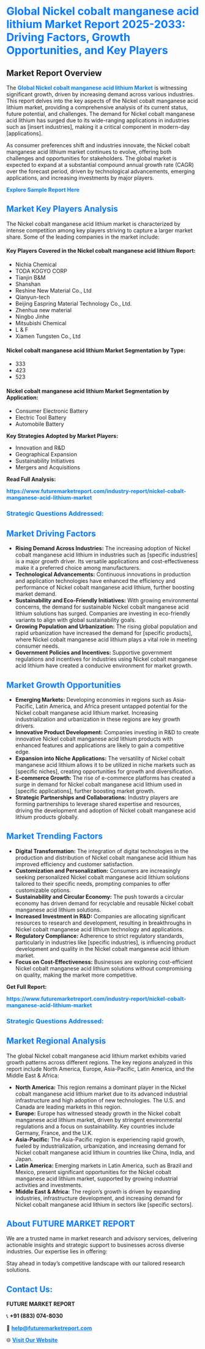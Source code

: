 <h1 style="color: #007BFF;">Global Nickel cobalt manganese acid lithium Market Report 2025-2033: Driving Factors, Growth Opportunities, and Key Players</h1>

<section id="overview">
<h2>Market Report Overview</h2>
<p>The <a href="https://www.futuremarketreport.com/industry-report/nickel-cobalt-manganese-acid-lithium-market" style="color: #007BFF; text-decoration: none;"><strong>Global Nickel cobalt manganese acid lithium Market</strong></a> is witnessing significant growth, driven by increasing demand across various industries. This report delves into the key aspects of the Nickel cobalt manganese acid lithium market, providing a comprehensive analysis of its current status, future potential, and challenges. The demand for Nickel cobalt manganese acid lithium has surged due to its wide-ranging applications in industries such as [insert industries], making it a critical component in modern-day [applications].</p>
<p>As consumer preferences shift and industries innovate, the Nickel cobalt manganese acid lithium market continues to evolve, offering both challenges and opportunities for stakeholders. The global market is expected to expand at a substantial compound annual growth rate (CAGR) over the forecast period, driven by technological advancements, emerging applications, and increasing investments by major players.</p>
</section>

<section id="overview">
<p><a href="https://www.futuremarketreport.com/request-sample/reportId=47301" style="color: #007BFF; text-decoration: none;"><strong>Explore Sample Report Here</strong></a></p>
</section>

<section id="key-players">
<h2 style="color: #007BFF;">Market Key Players Analysis</h2>
<p>The Nickel cobalt manganese acid lithium market is characterized by intense competition among key players striving to capture a larger market share. Some of the leading companies in the market include:</p>
<h4>Key Players Covered in the Nickel cobalt manganese acid lithium Report:</h4>
<ul><li>Nichia Chemical</li><li>TODA KOGYO CORP</li><li>Tianjin B&amp;M</li><li>Shanshan</li><li>Reshine New Material Co., Ltd</li><li>Qianyun-tech</li><li>Beijing Easpring Material Technology Co., Ltd.</li><li>Zhenhua new material</li><li>Ningbo Jinhe</li><li>Mitsubishi Chemical</li><li>L &amp; F</li><li>Xiamen Tungsten Co., Ltd</li></ul>
<h4>Nickel cobalt manganese acid lithium Market Segmentation by Type:</h4>
<ul><li>333</li><li>423</li><li>523</li></ul>

<h4>Nickel cobalt manganese acid lithium Market Segmentation by Application:</h4>
<ul><li>Consumer Electronic Battery</li><li>Electric Tool Battery</li><li>Automobile Battery</li></ul>
<p><strong>Key Strategies Adopted by Market Players:</strong></p>
<ul>
<li>Innovation and R&D</li>
<li>Geographical Expansion</li>
<li>Sustainability Initiatives</li>
<li>Mergers and Acquisitions</li>
</ul>
</section>

<section>
<p><strong>Read Full Analysis: </strong></p><a href="https://www.futuremarketreport.com/industry-report/nickel-cobalt-manganese-acid-lithium-market" style="color: #007BFF; text-decoration: none;"><strong>https://www.futuremarketreport.com/industry-report/nickel-cobalt-manganese-acid-lithium-market</strong></a>
<h3 style="color: #007BFF;">Strategic Questions Addressed:</h3>
</section>

<section id="driving-factors">
<h2 style="color: #007BFF;">Market Driving Factors</h2>
<ul>
<li><strong>Rising Demand Across Industries:</strong> The increasing adoption of Nickel cobalt manganese acid lithium in industries such as [specific industries] is a major growth driver. Its versatile applications and cost-effectiveness make it a preferred choice among manufacturers.</li>
<li><strong>Technological Advancements:</strong> Continuous innovations in production and application technologies have enhanced the efficiency and performance of Nickel cobalt manganese acid lithium, further boosting market demand.</li>
<li><strong>Sustainability and Eco-Friendly Initiatives:</strong> With growing environmental concerns, the demand for sustainable Nickel cobalt manganese acid lithium solutions has surged. Companies are investing in eco-friendly variants to align with global sustainability goals.</li>
<li><strong>Growing Population and Urbanization:</strong> The rising global population and rapid urbanization have increased the demand for [specific products], where Nickel cobalt manganese acid lithium plays a vital role in meeting consumer needs.</li>
<li><strong>Government Policies and Incentives:</strong> Supportive government regulations and incentives for industries using Nickel cobalt manganese acid lithium have created a conducive environment for market growth.</li>
</ul>
</section>

<section id="growth-opportunities">
<h2 style="color: #007BFF;">Market Growth Opportunities</h2>
<ul>
<li><strong>Emerging Markets:</strong> Developing economies in regions such as Asia-Pacific, Latin America, and Africa present untapped potential for the Nickel cobalt manganese acid lithium market. Increasing industrialization and urbanization in these regions are key growth drivers.</li>
<li><strong>Innovative Product Development:</strong> Companies investing in R&D to create innovative Nickel cobalt manganese acid lithium products with enhanced features and applications are likely to gain a competitive edge.</li>
<li><strong>Expansion into Niche Applications:</strong> The versatility of Nickel cobalt manganese acid lithium allows it to be utilized in niche markets such as [specific niches], creating opportunities for growth and diversification.</li>
<li><strong>E-commerce Growth:</strong> The rise of e-commerce platforms has created a surge in demand for Nickel cobalt manganese acid lithium used in [specific applications], further boosting market growth.</li>
<li><strong>Strategic Partnerships and Collaborations:</strong> Industry players are forming partnerships to leverage shared expertise and resources, driving the development and adoption of Nickel cobalt manganese acid lithium products globally.</li>
</ul>
</section>

<section id="trending-factors">
<h2 style="color: #007BFF;">Market Trending Factors</h2>
<ul>
<li><strong>Digital Transformation:</strong> The integration of digital technologies in the production and distribution of Nickel cobalt manganese acid lithium has improved efficiency and customer satisfaction.</li>
<li><strong>Customization and Personalization:</strong> Consumers are increasingly seeking personalized Nickel cobalt manganese acid lithium solutions tailored to their specific needs, prompting companies to offer customizable options.</li>
<li><strong>Sustainability and Circular Economy:</strong> The push towards a circular economy has driven demand for recyclable and reusable Nickel cobalt manganese acid lithium solutions.</li>
<li><strong>Increased Investment in R&D:</strong> Companies are allocating significant resources to research and development, resulting in breakthroughs in Nickel cobalt manganese acid lithium technology and applications.</li>
<li><strong>Regulatory Compliance:</strong> Adherence to strict regulatory standards, particularly in industries like [specific industries], is influencing product development and quality in the Nickel cobalt manganese acid lithium market.</li>
<li><strong>Focus on Cost-Effectiveness:</strong> Businesses are exploring cost-efficient Nickel cobalt manganese acid lithium solutions without compromising on quality, making the market more competitive.</li>
</ul>
</section>

<section>
<p><strong>Get Full Report: </strong></p><a href="https://www.futuremarketreport.com/industry-report/nickel-cobalt-manganese-acid-lithium-market" style="color: #007BFF; text-decoration: none;"><strong>https://www.futuremarketreport.com/industry-report/nickel-cobalt-manganese-acid-lithium-market</strong></a>
<h3 style="color: #007BFF;">Strategic Questions Addressed:</h3>
</section>


<section id="regional-analysis">
<h2 style="color: #007BFF;">Market Regional Analysis</h2>
<p>The global Nickel cobalt manganese acid lithium market exhibits varied growth patterns across different regions. The key regions analyzed in this report include North America, Europe, Asia-Pacific, Latin America, and the Middle East & Africa:</p>
<ul>
<li><strong>North America:</strong> This region remains a dominant player in the Nickel cobalt manganese acid lithium market due to its advanced industrial infrastructure and high adoption of new technologies. The U.S. and Canada are leading markets in this region.</li>
<li><strong>Europe:</strong> Europe has witnessed steady growth in the Nickel cobalt manganese acid lithium market, driven by stringent environmental regulations and a focus on sustainability. Key countries include Germany, France, and the U.K.</li>
<li><strong>Asia-Pacific:</strong> The Asia-Pacific region is experiencing rapid growth, fueled by industrialization, urbanization, and increasing demand for Nickel cobalt manganese acid lithium in countries like China, India, and Japan.</li>
<li><strong>Latin America:</strong> Emerging markets in Latin America, such as Brazil and Mexico, present significant opportunities for the Nickel cobalt manganese acid lithium market, supported by growing industrial activities and investments.</li>
<li><strong>Middle East & Africa:</strong> The region’s growth is driven by expanding industries, infrastructure development, and increasing demand for Nickel cobalt manganese acid lithium in sectors like [specific sectors].</li>
</ul>
</section>

<footer>
<h2 style="color: #007BFF;">About FUTURE MARKET REPORT</h2>
<p>We are a trusted name in market research and advisory services, delivering actionable insights and strategic support to businesses across diverse industries. Our expertise lies in offering:</p>

<p>Stay ahead in today’s competitive landscape with our tailored research solutions.</p>

<h2 style="color: #007BFF;">Contact Us:</h2>
<p><strong>FUTURE MARKET REPORT</strong></p>
<p>📞 <strong>+91 (883) 074-8030</strong></p>
<p>📧 <strong><a href="mailto:help@futuremarketreport.com" style="color: #007BFF;">help@futuremarketreport.com</a></strong></p>
<p>🌐 <strong><a href="https://www.futuremarketreport.com/" style="color: #007BFF;">Visit Our Website</a></strong></p>
</footer>